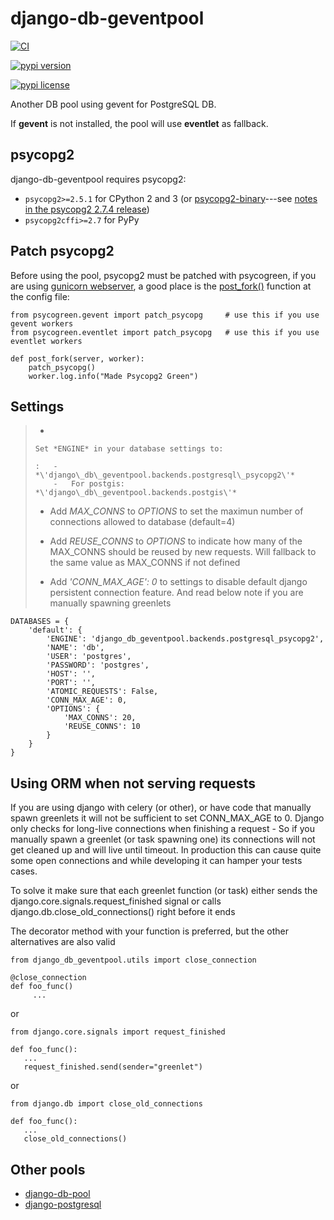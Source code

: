 django-db-geventpool
====================

[![CI](https://github.com/jneight/django-db-geventpool/actions/workflows/ci.yml/badge.svg)](https://github.com/jneight/django-db-geventpool/actions/workflows/ci.yml)

[![pypi version](https://img.shields.io/pypi/v/django-db-geventpool.svg)](https://pypi.python.org/pypi/django-db-geventpool)

[![pypi license](http://img.shields.io/pypi/l/django-db-geventpool.svg)](https://pypi.python.org/pypi/django-db-geventpool)

Another DB pool using gevent for PostgreSQL DB.

If **gevent** is not installed, the pool will use **eventlet** as fallback.

psycopg2
--------

django-db-geventpool requires psycopg2:

-   `psycopg2>=2.5.1` for CPython 2 and 3 (or
    [psycopg2-binary](https://pypi.org/project/psycopg2-binary/)---see
    [notes in the psycopg2 2.7.4
    release](http://initd.org/psycopg/articles/2018/02/08/psycopg-274-released/))
-   `psycopg2cffi>=2.7` for PyPy

Patch psycopg2
--------------

Before using the pool, psycopg2 must be patched with psycogreen, if you
are using [gunicorn webserver](http://www.gunicorn.org/), a good place
is the
[post\_fork()](http://docs.gunicorn.org/en/latest/settings.html#post-fork)
function at the config file:

``` {.python}
from psycogreen.gevent import patch_psycopg     # use this if you use gevent workers
from psycogreen.eventlet import patch_psycopg   # use this if you use eventlet workers

def post_fork(server, worker):
    patch_psycopg()
    worker.log.info("Made Psycopg2 Green")
```

Settings
--------

> -
>
>     Set *ENGINE* in your database settings to:
>
>     :   -   *\'django\_db\_geventpool.backends.postgresql\_psycopg2\'*
>         -   For postgis: *\'django\_db\_geventpool.backends.postgis\'*
>
> -   Add *MAX\_CONNS* to *OPTIONS* to set the maximun number of
>     connections allowed to database (default=4)
>
> -   Add *REUSE\_CONNS* to *OPTIONS* to indicate how many of the
>     MAX\_CONNS should be reused by new requests. Will fallback to the
>     same value as MAX\_CONNS if not defined
>
> -   Add *\'CONN\_MAX\_AGE\': 0* to settings to disable default django
>     persistent connection feature. And read below note if you are
>     manually spawning greenlets

``` {.python}
DATABASES = {
    'default': {
        'ENGINE': 'django_db_geventpool.backends.postgresql_psycopg2',
        'NAME': 'db',
        'USER': 'postgres',
        'PASSWORD': 'postgres',
        'HOST': '',
        'PORT': '',
        'ATOMIC_REQUESTS': False,
        'CONN_MAX_AGE': 0,
        'OPTIONS': {
            'MAX_CONNS': 20,
            'REUSE_CONNS': 10
        }
    }
}
```

Using ORM when not serving requests
-----------------------------------

If you are using django with celery (or other), or have code that
manually spawn greenlets it will not be sufficient to set CONN\_MAX\_AGE
to 0. Django only checks for long-live connections when finishing a
request - So if you manually spawn a greenlet (or task spawning one) its
connections will not get cleaned up and will live until timeout. In
production this can cause quite some open connections and while
developing it can hamper your tests cases.

To solve it make sure that each greenlet function (or task) either sends
the django.core.signals.request\_finished signal or calls
django.db.close\_old\_connections() right before it ends

The decorator method with your function is preferred, but the other
alternatives are also valid

``` {.python}
from django_db_geventpool.utils import close_connection

@close_connection
def foo_func()
     ...
```

or

``` {.python}
from django.core.signals import request_finished

def foo_func():
   ...
   request_finished.send(sender="greenlet")
```

or

``` {.python}
from django.db import close_old_connections

def foo_func():
   ...
   close_old_connections()
```

Other pools
-----------

-   [django-db-pool](https://github.com/gmcguire/django-db-pool)
-   [django-postgresql](https://github.com/kennethreitz/django-postgrespool)
